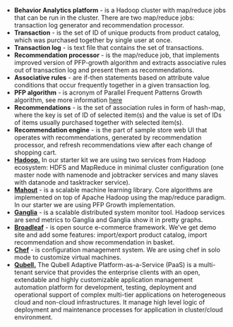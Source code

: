 - **Behavior Analytics platform** - is a Hadoop cluster with map/reduce jobs that can be run in the cluster. 
    There are two map/reduce jobs: transaction log generator and recommendation processor.
- **Transaction** - is the set of ID of unique products from product catalog, 
    which  was purchased together by single user at once.
- **Transaction log** - is text file that contains the set of transactions.
- **Recommendation processor** - is the map/reduce job, that implements improved version of PFP-growth algorithm and 
    extracts associative rules out of transaction log and present them as recommendations.
- **Associative rules** - are if-then statements based on attribute value conditions 
    that occur frequently together in a given transaction log.
- **PFP algorithm** - is acronym of Parallel Frequent Patterns Growth algorithm, 
    see more information [here](http://infolab.stanford.edu/~echang/recsys08-69.pdf)
- **Recommendations** - is the set of association rules in form of hash-map, 
    where the key is set of ID of selected item(s) and 
    the value is set of IDs of items usually purchased together with selected item(s).
- **Recommendation engine** - is the part of sample store web UI that operates with recommendations, 
    generated by recommendation processor, and refresh recommendations view after each change of shopping cart.
- [**Hadoop.**](http://hadoop.apache.org) In our starter kit we are using two services from Hadoop ecosystem: 
    HDFS and MapReduce in minimal cluster configuration (one master node with namenode and jobtracker services and 
    many slaves with datanode and tasktracker service).
- [**Mahout**](http://mahout.apache.org) - is a scalable machine learning library. 
    Core algorithms are implemented on top of Apache Hadoop using the map/reduce paradigm.
    In our starter we are using PFP Growth implementation.
- [**Ganglia**](http://ganglia.sourceforge.net) - is a scalable distributed system monitor tool. 
    Hadoop services are send metrics to Ganglia and Ganglia show it in pretty graphs.
- [**Broadleaf**](http://www.broadleafcommerce.org) - is open source e-commerce framework. 
    We’ve get demo site and add some features: 
    import/export product catalog, import recommendation and show recommendation in basket.
- [**Chef**](http://www.opscode.com/chef) - is configuration management system. 
    We are using chef in solo mode to customize virtual machines.
- [**Qubell.**](http://qubell.com) The Qubell Adaptive Platform-as-a-Service (PaaS) is a multi-tenant service 
    that provides the enterprise clients with an open,
    extendable and highly customizable application management automation platform for development, 
    testing, deployment and operational support of complex multi-tier applications on heterogeneous cloud and 
    non-cloud infrastructures.  It manage high level logic of deployment and maintenance processes 
    for application in cluster/cloud environment.
